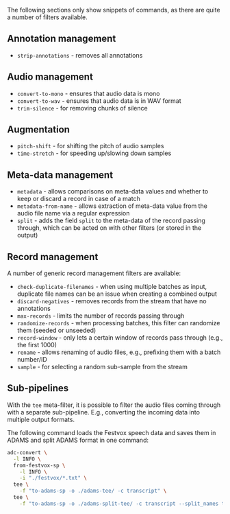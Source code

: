The following sections only show snippets of commands, as there are quite a number of filters available.


## Annotation management

* `strip-annotations` - removes all annotations


## Audio management

* `convert-to-mono` - ensures that audio data is mono
* `convert-to-wav` - ensures that audio data is in WAV format
* `trim-silence` - for removing chunks of silence


## Augmentation

* `pitch-shift` - for shifting the pitch of audio samples
* `time-stretch` - for speeding up/slowing down samples


## Meta-data management

* `metadata` - allows comparisons on meta-data values and whether to keep or discard a record in case of a match
* `metadata-from-name` - allows extraction of meta-data value from the audio file name via a regular expression
* `split` - adds the field `split` to the meta-data of the record passing through, which can be acted on with other filters (or stored in the output)


## Record management

A number of generic record management filters are available:

* `check-duplicate-filenames` - when using multiple batches as input, duplicate file names can be an issue when creating a combined output
* `discard-negatives` - removes records from the stream that have no annotations
* `max-records` - limits the number of records passing through
* `randomize-records` - when processing batches, this filter can randomize them (seeded or unseeded)
* `record-window` - only lets a certain window of records pass through (e.g., the first 1000)
* `rename` - allows renaming of audio files, e.g., prefixing them with a batch number/ID
* `sample` - for selecting a random sub-sample from the stream


## Sub-pipelines

With the `tee` meta-filter, it is possible to filter the audio files coming through with a separate
sub-pipeline. E.g., converting the incoming data into multiple output formats.

The following command loads the Festvox speech data and saves them in ADAMS and split ADAMS format in one command:

```bash
adc-convert \
  -l INFO \
  from-festvox-sp \
    -l INFO \
    -i "./festvox/*.txt" \
  tee \
    -f "to-adams-sp -o ./adams-tee/ -c transcript" \
  tee \
    -f "to-adams-sp -o ./adams-split-tee/ -c transcript --split_names train val test --split_ratios 70 15 15"
```
